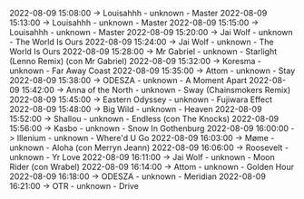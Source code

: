 2022-08-09 15:08:00 -> Louisahhh - unknown - Master
2022-08-09 15:13:00 -> Louisahhh - unknown - Master
2022-08-09 15:15:00 -> Louisahhh - unknown - Master
2022-08-09 15:20:00 -> Jai Wolf - unknown - The World Is Ours
2022-08-09 15:24:00 -> Jai Wolf - unknown - The World Is Ours
2022-08-09 15:28:00 -> Mr Gabriel - unknown - Starlight (Lenno Remix) (con Mr Gabriel)
2022-08-09 15:32:00 -> Koresma - unknown - Far Away Coast
2022-08-09 15:35:00 -> Attom - unknown - Stay
2022-08-09 15:38:00 -> ODESZA - unknown - A Moment Apart
2022-08-09 15:42:00 -> Anna of the North - unknown - Sway (Chainsmokers Remix)
2022-08-09 15:45:00 -> Eastern Odyssey - unknown - Fujiwara Effect
2022-08-09 15:48:00 -> Big Wild - unknown - Heaven
2022-08-09 15:52:00 -> Shallou - unknown - Endless (con The Knocks)
2022-08-09 15:56:00 -> Kasbo - unknown - Snow In Gothenburg
2022-08-09 16:00:00 -> Illenium - unknown - Where'd U Go
2022-08-09 16:03:00 -> Møme - unknown - Aloha (con Merryn Jeann)
2022-08-09 16:06:00 -> Roosevelt - unknown - Yr Love
2022-08-09 16:11:00 -> Jai Wolf - unknown - Moon Rider (con Wrabel)
2022-08-09 16:14:00 -> Attom - unknown - Golden Hour
2022-08-09 16:18:00 -> ODESZA - unknown - Meridian
2022-08-09 16:21:00 -> OTR - unknown - Drive
